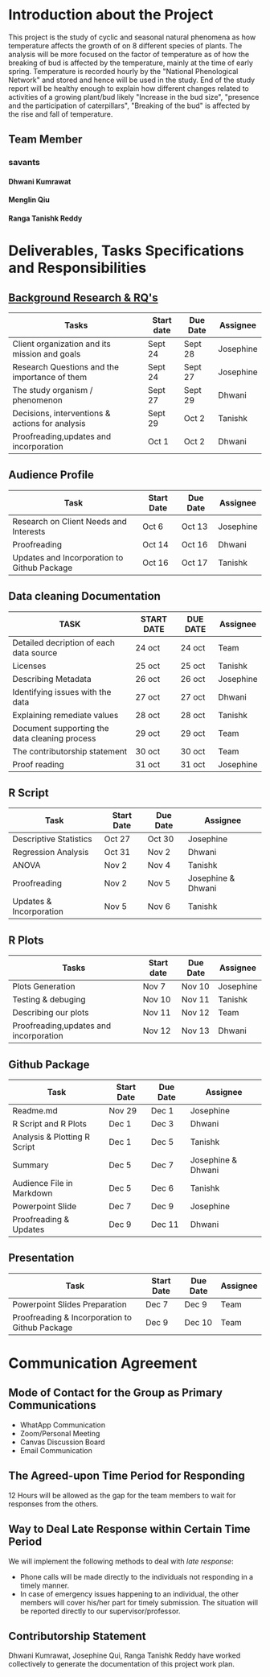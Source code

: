 # Introduction about the Project
  
  This project is the study of cyclic and seasonal natural phenomena as how temperature affects the growth of on 8 different species of plants. The analysis will be more focused on the factor of temperature as of how the breaking of bud is affected by the temperature, mainly at the time of early spring. Temperature is recorded hourly by the "National Phenological Network" and stored and hence will be used in the study. End of the study report will be healthy enough to explain how different changes related to activities of a  growing plant/bud likely "Increase in the bud size", "presence and the participation of caterpillars", "Breaking of the bud"  is affected by the rise and fall of temperature.

## Team Member

### savants
#### Dhwani Kumrawat
#### Menglin Qiu
#### Ranga Tanishk Reddy

# Deliverables, Tasks Specifications and Responsibilities

## [Background Research & RQ's](https://github.com/JosephineQiu/ISQA8086-Team1/blob/master/BackgroundResearchandRQs.md)

| Tasks                                           | Start date | Due Date | Assignee                 | 
|-------------------------------------------------|------------|----------|--------------------------|
| Client organization and its mission and goals   | Sept 24    | Sept 28  | Josephine                |                            
| Research Questions and the importance of them   | Sept 24    | Sept 27  | Josephine                   |                            
| The study organism / phenomenon                 | Sept 27    | Sept 29  | Dhwani                  |                            
| Decisions, interventions & actions for analysis | Sept 29    | Oct 2    | Tanishk                     |                            
| Proofreading,updates and incorporation          | Oct 1      | Oct 2    | Dhwani                |                            


## Audience Profile

| Task                                        | Start Date | Due Date | Assignee  |        
|---------------------------------------------|------------|----------|-----------|
| Research on Client Needs and Interests      | Oct 6      | Oct 13   | Josephine |                       
| Proofreading                                | Oct 14     | Oct 16   | Dhwani    |                       
| Updates and Incorporation to Github Package | Oct 16     | Oct 17   | Tanishk   |    

## Data cleaning Documentation

| TASK                                          | START DATE | DUE DATE | Assignee    |
|-----------------------------------------------|------------|----------|-----------|
| Detailed decription of each data source       | 24 oct     | 24 oct   | Team      |
| Licenses                                      | 25 oct     | 25 oct   | Tanishk   |
| Describing Metadata                           | 26 oct     | 26 oct   | Josephine |
| Identifying issues with the data              | 27 oct     | 27 oct   | Dhwani    |
| Explaining remediate values                   | 28 oct     | 28 oct   | Tanishk   |
| Document supporting the data cleaning process | 29 oct     | 29 oct   | Team      |
| The contributorship statement                 | 30 oct     | 30 oct   | Team      |
| Proof reading                                 | 31 oct     | 31 oct   | Josephine |

## R Script

| Task                    | Start Date | Due Date | Assignee           | 
|-------------------------|------------|----------|--------------------|
| Descriptive Statistics  | Oct 27     | Oct 30   | Josephine          |                           
| Regression Analysis     | Oct 31     | Nov 2    | Dhwani             |                           
| ANOVA                   | Nov 2      | Nov 4    | Tanishk            |                           
| Proofreading            | Nov 2      | Nov 5    | Josephine & Dhwani |                           
| Updates & Incorporation | Nov 5      | Nov 6    | Tanishk            |  

## R Plots

| Tasks                                  | Start date | Due Date | Assignee  |
|----------------------------------------|------------|----------|-----------|
| Plots Generation                       | Nov 7      | Nov 10   | Josephine |
| Testing & debuging                     | Nov 10     | Nov 11   | Tanishk   |
| Describing our plots                   | Nov 11     | Nov 12   | Team      |
| Proofreading,updates and incorporation | Nov 12     | Nov 13   | Dhwani    |


## Github Package

| Task                         | Start Date | Due Date | Assignee           |
|------------------------------|------------|----------|--------------------|
| Readme.md                    | Nov 29     | Dec 1    | Josephine          |
| R Script and R Plots         | Dec 1      | Dec 3    | Dhwani             |
| Analysis & Plotting R Script | Dec 1      | Dec 5    | Tanishk            |
| Summary                      | Dec 5      | Dec 7    | Josephine & Dhwani |
| Audience File in Markdown    | Dec 5      | Dec 6    | Tanishk            |
| Powerpoint Slide             | Dec 7      | Dec 9    | Josephine          |
| Proofreading & Updates       | Dec 9      | Dec 11   | Dhwani             |

## Presentation

| Task                                           | Start Date | Due Date | Assignee |
|------------------------------------------------|------------|----------|----------|
| Powerpoint Slides Preparation                  | Dec 7      | Dec 9    | Team     |
| Proofreading & Incorporation to Github Package | Dec 9      | Dec 10   | Team     |

# Communication Agreement
## Mode of Contact for the Group as Primary Communications
* WhatApp Communication
* Zoom/Personal Meeting 
* Canvas Discussion Board
* Email Communication

## The Agreed-upon Time Period for Responding
12 Hours will be allowed as the gap for the team members to wait for responses from the others.  

## Way to Deal Late Response within Certain Time Period
We will implement the following methods to deal with *late response*:
* Phone calls will be made directly to the individuals not responding in a timely manner. 
* In case of emergency issues happening to an individual, the other members will cover his/her part for timely submission. The situation will be reported directly to our supervisor/professor.

## Contributorship Statement
Dhwani Kumrawat, Josephine Qui, Ranga Tanishk Reddy have worked collectively to generate the documentation of this project work plan.
